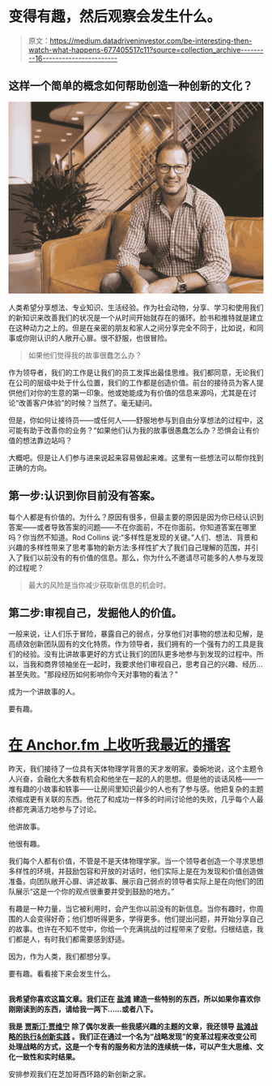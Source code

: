 # 变得有趣，然后观察会发生什么。

> 原文：<https://medium.datadriveninvestor.com/be-interesting-then-watch-what-happens-677405517c11?source=collection_archive---------16----------------------->

## 这样一个简单的概念如何帮助创造一种创新的文化？

![](img/617e247bd5d578c1491f8bd4ee7bb8ea.png)

人类希望分享想法、专业知识、生活经验。作为社会动物，分享、学习和使用我们的新知识来改善我们的状况是一个从时间开始就存在的循环。脸书和推特就是建立在这种动力之上的。但是在亲密的朋友和家人之间分享完全不同于，比如说，和同事或你刚认识的人敞开心扉。很不舒服，也很冒险。

> 如果他们觉得我的故事很蠢怎么办？

作为领导者，我们的工作是让我们的员工发挥出最佳思维。我们都同意，无论我们在公司的层级中处于什么位置，我们的工作都是创造价值。前台的接待员为客人提供他们对你的生意的第一印象。他或她能成为有价值的信息来源吗，尤其是在讨论“改善客户体验”的时候？当然了。毫无疑问。

但是，你如何让接待员——或任何人——舒服地参与到自由分享想法的过程中，这可能有助于改善你的业务？“如果他们认为我的故事很愚蠢怎么办？恐惧会让有价值的想法靠边站吗？

大概吧。但是让人们参与进来说起来容易做起来难。这里有一些想法可以帮你找到正确的方向。

## 第一步:认识到你目前没有答案。

每个人都是有价值的。为什么？原因有很多，但最主要的原因是因为你已经认识到答案——或者导致答案的问题——不在你面前，不在你面前。你知道答案在哪里吗？你当然不知道。Rod Collins 说:“多样性是发现的关键。”人们、想法、背景和兴趣的多样性带来了思考事物的新方法:多样性扩大了我们自己理解的范围，并引入了我们以前没有的有价值的信息。那么，你为什么不邀请尽可能多的人参与发现的过程呢？

> 最大的风险是当你减少获取新信息的机会时。

## 第二步:审视自己，发掘他人的价值。

一般来说，让人们乐于冒险，暴露自己的弱点，分享他们对事物的想法和见解，是高绩效创新团队固有的文化特质。作为领导者，我们拥有的一个强有力的工具是我们的经验。没有比讲故事更好的方式让我们的团队更多地参与到发现的过程中。所以，当我和商界领袖坐在一起时，我要求他们审视自己，思考自己的兴趣、经历…甚至失败。"那段经历如何影响你今天对事物的看法？"

成为一个讲故事的人。

要有趣。

# [在 Anchor.fm 上收听我最近的播客](https://anchor.fm/justin-jarvinen)

昨天，我们接待了一位具有天体物理学背景的天才发明家。委婉地说，这个主题令人兴奋，会融化大多数有机会和他坐在一起的人的思想。但是他的谈话风格——一堆有趣的小故事和轶事——让房间里知识最少的人也有了参与感。他把复杂的主题浓缩成更有关联的东西。他花了和成功一样多的时间讨论他的失败，几乎每个人最终都充满活力地参与了讨论。

他讲故事。

他很有趣。

我们每个人都有价值，不管是不是天体物理学家。当一个领导者创造一个寻求思想多样性的环境，并鼓励包容和开放的对话时，他们实际上是在为发现和价值创造做准备。向团队敞开心扉、讲述故事、展示自己弱点的领导者实际上是在向他们的团队展示“这是一个你的观点很重要并受到鼓励的地方。”

有趣是一种力量，当它被利用时，会产生你以前没有的新信息。当你有趣时，你周围的人会变得好奇；他们想听得更多，学得更多。他们提出问题，并开始分享自己的故事。也许在不知不觉中，你给一个充满挑战的过程带来了安慰。归根结底，我们都是人，有时我们都需要感到舒适。

因为，作为人类，我们都想分享。

要有趣。看看接下来会发生什么。

##

**我希望你喜欢这篇文章。我们正在** [**盐滩**](http://saltflats.co) **建造一些特别的东西，所以如果你喜欢你刚刚读到的东西，请给我一两下……或者八下。**

**我是** [**贾斯汀·贾维宁**](http://linkedin.com/in/jarvinen) **除了偶尔发表一些我感兴趣的主题的文章，我还领导** [**盐滩战略的执行&创新实践**](https://saltflats.co/insights/q-a-justin-jarvinen-head-of-execution-strategy-innovation) **。我们正在通过一个名为“战略发现”的变革过程来改变公司处理战略的方式，这是一个专有的服务和方法的连续统一体，可以产生大思维、文化一致性和实时结果。**

安排参观我们在芝加哥西环路的新创新之家。